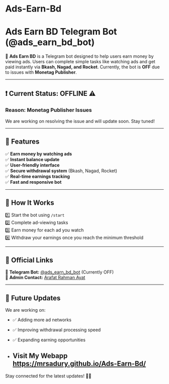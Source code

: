 # Ads-Earn-Bd
# Ads Earn BD Telegram Bot (@ads_earn_bd_bot)

🚀 **Ads Earn BD** is a Telegram bot designed to help users earn money by viewing ads. Users can complete simple tasks like watching ads and get paid instantly via **Bkash, Nagad, and Rocket**. Currently, the bot is **OFF** due to issues with **Monetag Publisher**.

---

## ❗ Current Status: **OFFLINE** ⚠️
### Reason: Monetag Publisher Issues

We are working on resolving the issue and will update soon. Stay tuned!

---

## 🌟 Features
✅ **Earn money by watching ads**  
✅ **Instant balance update**  
✅ **User-friendly interface**  
✅ **Secure withdrawal system** (Bkash, Nagad, Rocket)  
✅ **Real-time earnings tracking**  
✅ **Fast and responsive bot**  

---

## 📌 How It Works
1️⃣ Start the bot using `/start`  
2️⃣ Complete ad-viewing tasks  
3️⃣ Earn money for each ad you watch  
4️⃣ Withdraw your earnings once you reach the minimum threshold  

---

## 🔗 Official Links
📢 **Telegram Bot:** [@ads_earn_bd_bot](https://t.me/ads_earn_bd_bot) (Currently OFF)  
📌 **Admin Contact:** [Arafat Rahman Ayat](mailto:ayatofficial88@gmail.com)  

---

## 🚀 Future Updates
We are working on:
- ✅ Adding more ad networks
- ✅ Improving withdrawal processing speed
- ✅ Expanding earning opportunities

- ## Visit My Webapp https://mrsadury.github.io/Ads-Earn-Bd/

Stay connected for the latest updates! 🚀🔥

